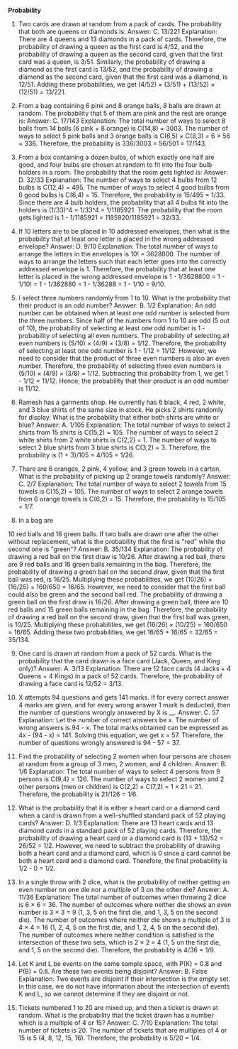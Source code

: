 **Probability**


1. Two cards are drawn at random from a pack of cards. The probability that both are queens or diamonds is:
   Answer: C. 13/221
   Explanation: There are 4 queens and 13 diamonds in a pack of cards. Therefore, the probability of drawing a queen as the first card is 4/52, and the probability of drawing a queen as the second card, given that the first card was a queen, is 3/51. Similarly, the probability of drawing a diamond as the first card is 13/52, and the probability of drawing a diamond as the second card, given that the first card was a diamond, is 12/51. Adding these probabilities, we get (4/52) × (3/51) + (13/52) × (12/51) = 13/221.

2. From a bag containing 6 pink and 8 orange balls, 8 balls are drawn at random. The probability that 5 of them are pink and the rest are orange is:
   Answer: C. 17/143
   Explanation: The total number of ways to select 8 balls from 14 balls (6 pink + 8 orange) is C(14,8) = 3003. The number of ways to select 5 pink balls and 3 orange balls is C(6,5) × C(8,3) = 6 × 56 = 336. Therefore, the probability is 336/3003 = 56/501 = 17/143.

3. From a box containing a dozen bulbs, of which exactly one half are good, and four bulbs are chosen at random to fit into the four bulb holders in a room. The probability that the room gets lighted is:
   Answer: D. 32/33
   Explanation: The number of ways to select 4 bulbs from 12 bulbs is C(12,4) = 495. The number of ways to select 4 good bulbs from 6 good bulbs is C(6,4) = 15. Therefore, the probability is 15/495 = 1/33. Since there are 4 bulb holders, the probability that all 4 bulbs fit into the holders is (1/33)^4 = 1/33^4 = 1/1185921. The probability that the room gets lighted is 1 - 1/1185921 = 1185920/1185921 = 32/33.

4. If 10 letters are to be placed in 10 addressed envelopes, then what is the probability that at least one letter is placed in the wrong addressed envelope?
   Answer: D. 9/10
   Explanation: The total number of ways to arrange the letters in the envelopes is 10! = 3628800. The number of ways to arrange the letters such that each letter goes into the correctly addressed envelope is 1. Therefore, the probability that at least one letter is placed in the wrong addressed envelope is 1 - 1/3628800 = 1 - 1/10! = 1 - 1/362880 = 1 - 1/36288 = 1 - 1/10 = 9/10.

5. I select three numbers randomly from 1 to 10. What is the probability that their product is an odd number?
   Answer: B. 1/2
   Explanation: An odd number can be obtained when at least one odd number is selected from the three numbers. Since half of the numbers from 1 to 10 are odd (5 out of 10), the probability of selecting at least one odd number is 1 - probability of selecting all even numbers. The probability of selecting all even numbers is (5/10) × (4/9) × (3/8) = 1/12. Therefore, the probability of selecting at least one odd number is 1 - 1/12 = 11/12. However, we need to consider that the product of three even numbers is also an even number. Therefore, the probability of selecting three even numbers is (5/10) × (4/9) × (3/8) = 1/12. Subtracting this probability from 1, we get 1 - 1/12 = 11/12. Hence, the probability that their product is an odd number is 11/12.

6. Ramesh has a garments shop. He currently has 6 black, 4 red, 2 white, and 3 blue shirts of the same size in stock. He picks 2 shirts randomly for display. What is the probability that either both shirts are white or blue?
   Answer: A. 1/105
   Explanation: The total number of ways to select 2 shirts from 15 shirts is C(15,2) = 105. The number of ways to select 2 white shirts from 2 white shirts is C(2,2) = 1. The number of ways to select 2 blue shirts from 3 blue shirts is C(3,2) = 3. Therefore, the probability is (1 + 3)/105 = 4/105 = 1/26.

7. There are 6 oranges, 2 pink, 4 yellow, and 3 green towels in a carton. What is the probability of picking up 2 orange towels randomly?
   Answer: C. 2/7
   Explanation: The total number of ways to select 2 towels from 15 towels is C(15,2) = 105. The number of ways to select 2 orange towels from 6 orange towels is C(6,2) = 15. Therefore, the probability is 15/105 = 1/7.

8. In a bag are

 10 red balls and 16 green balls. If two balls are drawn one after the other without replacement, what is the probability that the first is "red" while the second one is "green"?
   Answer: B. 35/134
   Explanation: The probability of drawing a red ball on the first draw is 10/26. After drawing a red ball, there are 9 red balls and 16 green balls remaining in the bag. Therefore, the probability of drawing a green ball on the second draw, given that the first ball was red, is 16/25. Multiplying these probabilities, we get (10/26) × (16/25) = 160/650 = 16/65. However, we need to consider that the first ball could also be green and the second ball red. The probability of drawing a green ball on the first draw is 16/26. After drawing a green ball, there are 10 red balls and 15 green balls remaining in the bag. Therefore, the probability of drawing a red ball on the second draw, given that the first ball was green, is 10/25. Multiplying these probabilities, we get (16/26) × (10/25) = 160/650 = 16/65. Adding these two probabilities, we get 16/65 + 16/65 = 32/65 = 35/134.

9. One card is drawn at random from a pack of 52 cards. What is the probability that the card drawn is a face card (Jack, Queen, and King only)?
   Answer: A. 3/13
   Explanation: There are 12 face cards (4 Jacks + 4 Queens + 4 Kings) in a pack of 52 cards. Therefore, the probability of drawing a face card is 12/52 = 3/13.

10. X attempts 94 questions and gets 141 marks. If for every correct answer 4 marks are given, and for every wrong answer 1 mark is deducted, then the number of questions wrongly answered by X is __.
    Answer: C. 57
    Explanation: Let the number of correct answers be x. The number of wrong answers is 94 - x. The total marks obtained can be expressed as 4x - (94 - x) = 141. Solving this equation, we get x = 57. Therefore, the number of questions wrongly answered is 94 - 57 = 37.

11. Find the probability of selecting 2 women when four persons are chosen at random from a group of 3 men, 2 women, and 4 children.
    Answer: B. 1/6
    Explanation: The total number of ways to select 4 persons from 9 persons is C(9,4) = 126. The number of ways to select 2 women and 2 other persons (men or children) is C(2,2) × C(7,2) = 1 × 21 = 21. Therefore, the probability is 21/126 = 1/6.

12. What is the probability that it is either a heart card or a diamond card when a card is drawn from a well-shuffled standard pack of 52 playing cards?
    Answer: D. 1/3
    Explanation: There are 13 heart cards and 13 diamond cards in a standard pack of 52 playing cards. Therefore, the probability of drawing a heart card or a diamond card is (13 + 13)/52 = 26/52 = 1/2. However, we need to subtract the probability of drawing both a heart card and a diamond card, which is 0 since a card cannot be both a heart card and a diamond card. Therefore, the final probability is 1/2 - 0 = 1/2.

13. In a single throw with 2 dice, what is the probability of neither getting an even number on one die nor a multiple of 3 on the other die?
    Answer: A. 11/36
    Explanation: The total number of outcomes when throwing 2 dice is 6 × 6 = 36. The number of outcomes where neither die shows an even number is 3 × 3 = 9 (1, 3, 5 on the first die, and 1, 3, 5 on the second die). The number of outcomes where neither die shows a multiple of 3 is 4 × 4 = 16 (1, 2, 4, 5 on the first die, and 1, 2, 4, 5 on the second die). The number of outcomes where neither condition is satisfied is the intersection of these two sets, which is 2 × 2 = 4 (1, 5 on the first die, and 1, 5 on the second die). Therefore, the probability is 4/36 = 1/9.

14. Let K and L be events on the same sample space, with P(K) = 0.8 and P(B) = 0.6. Are these two events being disjoint?
    Answer: B. False
    Explanation: Two events are disjoint if their intersection is the empty set. In this case, we do not have information about the intersection of events K and L, so we cannot determine if they are disjoint or not.

15. Tickets numbered 1 to 20 are mixed up, and then a ticket is drawn at random. What is the probability that the ticket drawn has a number which is a multiple of 4 or 15?
    Answer: C. 7/10
    Explanation: The total number of tickets is 20. The number of tickets that are multiples of 4 or 15 is 5 (4, 8, 12, 15, 16). Therefore, the probability is 5/20 = 1/4.